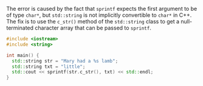 
The error is caused by the fact that `sprintf` expects the first argument to be of type `char*`, but `std::string` is not implicitly convertible to `char*` in C++. The fix is to use the `c_str()` method of the `std::string` class to get a null-terminated character array that can be passed to `sprintf`.
```cpp
#include <iostream>
#include <string>

int main() {
  std::string str = "Mary had a %s lamb";
  std::string txt = "little";
  std::cout << sprintf(str.c_str(), txt) << std::endl;
}
```
